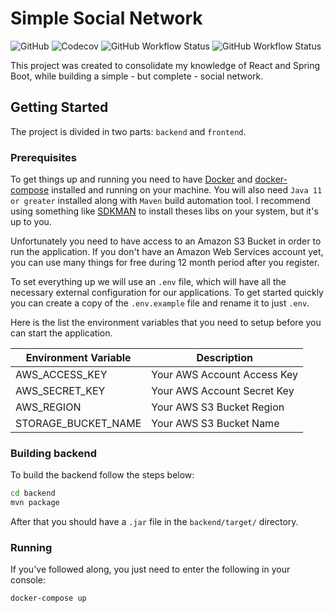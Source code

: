 # Simple Social Network 
![GitHub](https://img.shields.io/github/license/agateownz/simple-social-network?style=flat-square)
![Codecov](https://img.shields.io/codecov/c/github/agateownz/simple-social-network?style=flat-square)
![GitHub Workflow Status](https://img.shields.io/github/workflow/status/agateownz/simple-social-network/API%20Deploy%20to%20Heroku?label=api%20build&style=flat-square)
![GitHub Workflow Status](https://img.shields.io/github/workflow/status/agateownz/simple-social-network/Front%20Deploy%20to%20Heroku?style=flat-square)

This project was created to consolidate my knowledge of React and Spring Boot, while building a simple - but complete - social network.

## Getting Started

The project is divided in two parts: `backend` and `frontend`.

### Prerequisites

To get things up and running you need to have [Docker](https://www.docker.com/) and [docker-compose](https://docs.docker.com/compose/) installed and running on your machine. You will also need `Java 11 or greater` installed along with `Maven` build automation tool. I recommend using something like [SDKMAN](https://sdkman.io/usage) to install theses libs on your system, but it's up to you.

Unfortunately you need to have access to an Amazon S3 Bucket in order to run the application. If you don't have an Amazon Web Services account yet, you can use many things for free during 12 month period after you register.

To set everything up we will use an `.env` file, which will have all the necessary external configuration for our applications. To get started quickly you can create a copy of the `.env.example` file and rename it to just `.env`.

Here is the list the environment variables that you need to setup before you can start the application.

| Environment Variable | Description                 |
|----------------------|-----------------------------|
| AWS_ACCESS_KEY       | Your AWS Account Access Key |
| AWS_SECRET_KEY       | Your AWS Account Secret Key |
| AWS_REGION           | Your AWS S3 Bucket Region   |
| STORAGE_BUCKET_NAME  | Your AWS S3 Bucket Name     |

### Building backend

To build the backend follow the steps below:

```bash
cd backend
mvn package
```

After that you should have a `.jar` file in the `backend/target/` directory.


### Running

If you've followed along, you just need to enter the following in your console:

```bash
docker-compose up
```